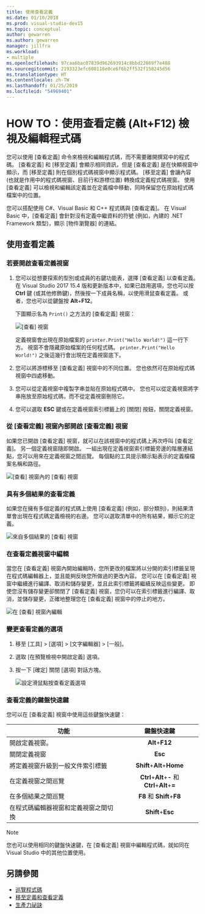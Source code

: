 ```yaml
---
title: 使用查看定義
ms.date: 01/10/2018
ms.prod: visual-studio-dev15
ms.topic: conceptual
author: gewarren
ms.author: gewarren
manager: jillfra
ms.workload:
- multiple
ms.openlocfilehash: 97caa6bac07839d962693914c8bbd22869f7e488
ms.sourcegitcommit: 2193323efc608118e0ce6f6b2ff532f158245d56
ms.translationtype: HT
ms.contentlocale: zh-TW
ms.lasthandoff: 01/25/2019
ms.locfileid: "54969401"
---
```

# <a name="how-to-view-and-edit-code-by-using-peek-definition-altf12"></a>HOW TO：使用查看定義 (Alt+F12) 檢視及編輯程式碼

您可以使用 [查看定義] 命令來檢視和編輯程式碼，而不需要離開撰寫中的程式碼。 [查看定義] 和 [移至定義] 會顯示相同資訊，但是 [查看定義] 是在快顯視窗中顯示，而 [移至定義] 則在個別程式碼視窗中顯示程式碼。 [移至定義] 會讓內容 (也就是作用中的程式碼視窗、目前行和游標位置) 轉換成定義程式碼視窗。 使用 [查看定義] 可以檢視和編輯該定義並在定義檔中移動，同時保留您在原始程式碼檔案中的位置。

您可以搭配使用 C#、Visual Basic 和 C++ 程式碼與 [查看定義]。 在 Visual Basic 中，[查看定義] 會針對沒有定義中繼資料的符號 (例如，內建的 .NET Framework 類型)，顯示 [物件瀏覽器] 的連結。

## <a name="working-with-peek-definition"></a>使用查看定義

### <a name="to-open-a-peek-definition-window"></a>若要開啟查看定義視窗

1. 您可以從想要探索的型別或成員的右鍵功能表，選擇 [查看定義] 以查看定義。 在 Visual Studio 2017 15.4 版和更新版本中，如果已啟用選項，您也可以按 **Ctrl** 鍵 (或其他修飾鍵)，然後按一下成員名稱，以使用滑鼠查看定義。 或者，您也可以從鍵盤按 **Alt**+**F12**。

     下圖顯示名為 `Print()` 之方法的 [查看定義] 視窗：

     ![[查看] 視窗](../ide/media/peekwindow.png)

     定義視窗會出現在原始檔案的 `printer.Print("Hello World!")` 這一行下方。 視窗不會隱藏原始檔案的任何程式碼。 `printer.Print("Hello World!")` 之後這幾行會出現在定義視窗底下。

1. 您可以將游標移至 [查看定義] 視窗中的不同位置。 您也依然可在原始程式碼視窗中四處移動。

1. 您可以從定義視窗中複製字串並貼在原始程式碼中。 您也可以從定義視窗將字串拖放至原始程式碼，而不從定義視窗刪除它。

1. 您可以選取 **ESC** 鍵或在定義視窗索引標籤上的 [關閉] 按鈕，關閉定義視窗。

### <a name="open-a-peek-definition-window-from-within-a-peek-definition-window"></a>從 [查看定義] 視窗內部開啟 [查看定義] 視窗

如果您已開啟 [查看定義] 視窗，就可以在該視窗中的程式碼上再次呼叫 [查看定義]。 另一個定義視窗隨即開啟。 一組出現在定義視窗索引標籤旁邊的階層連結點，您可以用來在定義視窗之間巡覽。 每個點的工具提示顯示點表示的定義檔檔案名稱和路徑。

   ![[查看] 視窗內的 [查看] 視窗](../ide/media/peekwithinpeek.png)

### <a name="peek-definition-with-multiple-results"></a>具有多個結果的查看定義

如果您在擁有多個定義的程式碼上使用 [查看定義] \(例如，部分類別\)，則結果清單會出現在程式碼定義檢視的右邊。 您可以選取清單中的所有結果，顯示它的定義。

   ![來自多個結果的 [查看] 視窗](../ide/media/peekmultiple.png)

### <a name="edit-inside-the-peek-definition-window"></a>在查看定義視窗中編輯

當您在 [查看定義] 視窗內開始編輯時，您所更改的檔案將以分開的索引標籤呈現在程式碼編輯器上，並且能夠反映您所做過的更改內容。 您可以在 [查看定義] 視窗中繼續進行編譯、取消和儲存變更，並且此索引標籤將繼續反映這些變更。 即使您沒有儲存變更卻關閉了 [查看定義] 視窗，您仍可以在索引標籤進行編譯、取消，並儲存變更，正確地整理您在 [查看定義] 視窗中的停止的地方。

   ![在 [查看] 視窗內編輯](../ide/media/peekedit.png)

### <a name="to-change-options-for-peek-definition"></a>變更查看定義的選項

1. 移至 [工具] > [選項] > [文字編輯器] > [一般]。

1. 選取 [在預覽檢視中開啟定義] 選項。

1. 按一下 [確定] 關閉 [選項] 對話方塊。

   ![設定滑鼠點按查看定義選項](../ide/media/editor_options_peek_view.png)

### <a name="keyboard-shortcuts-for-peek-definition"></a>查看定義的鍵盤快速鍵

您可以在 [查看定義] 視窗中使用這些鍵盤快速鍵：

|功能|鍵盤快速鍵|
|-------------------|:-----------------------:|
|開啟定義視窗。|**Alt**+**F12**|
|關閉定義視窗|**Esc**|
|將定義視窗升級到一般文件索引標籤|**Shift**+**Alt**+**Home**|
|在定義視窗之間巡覽|**Ctrl**+**Alt**+**-** 和 **Ctrl**+**Alt**+**=**|
|在多個結果之間巡覽|**F8** 和 **Shift**+**F8**|
|在程式碼編輯器視窗和定義視窗之間切換|**Shift**+**Esc**|

> [!NOTE]
> 您也可以使用相同的鍵盤快速鍵，在 [查看定義] 視窗中編輯程式碼，就如同在 Visual Studio 中的其他位置使用。

## <a name="see-also"></a>另請參閱

- [巡覽程式碼](../ide/navigating-code.md)
- [移至定義和查看定義](../ide/go-to-and-peek-definition.md)
- [生產力祕訣](../ide/productivity-tips-for-visual-studio.md)
